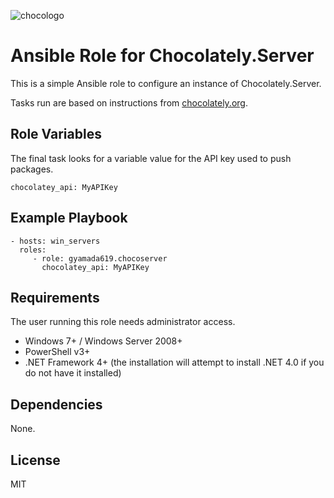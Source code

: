 ![chocologo](http://devopspecialist.co.uk/wp-content/uploads/2016/09/choco-logo.jpg)

# Ansible Role for Chocolately.Server
This is a simple Ansible role to configure an instance of Chocolately.Server.

Tasks run are based on instructions from [chocolately.org](https://chocolatey.org/docs/how-to-set-up-chocolatey-server).

Role Variables
--------------

The final task looks for a variable value for the API key used to push packages.

    chocolatey_api: MyAPIKey

Example Playbook
----------------

    - hosts: win_servers
      roles:
         - role: gyamada619.chocoserver
           chocolatey_api: MyAPIKey

Requirements
------------

The user running this role needs administrator access.

* Windows 7+ / Windows Server 2008+
* PowerShell v3+
* .NET Framework 4+ (the installation will attempt to install .NET 4.0 if you do not have it installed)

Dependencies
------------

None.

License
-------

MIT
